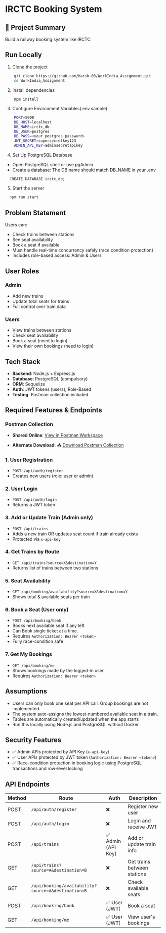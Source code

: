 # IRCTC Booking System

## 📌 Project Summary
Build a railway booking system like IRCTC


## Run Locally

1. Clone the project

```bash
    git clone https://github.com/Harsh-00/WorkIndia_Assignment.git
    cd WorkIndia_Assignment
```

2. Install dependencies

```bash
    npm install
```
3. Configure Environment Variables(.env sample)
```bash
    PORT=5000
    DB_HOST=localhost 
    DB_NAME=irctc_db
    DB_USER=postgres
    DB_PASS=<your_postgres_password>
    JWT_SECRET=supersecretkey123
    ADMIN_API_KEY=adminsecretapikey

```

4. Set Up PostgreSQL Database
- Open PostgreSQL shell or use pgAdmin
- Create a database: The DB name should match DB_NAME in your .env

```bash
  CREATE DATABASE irctc_db;
```
 
5. Start the server

```bash
  npm run start
```



## Problem Statement
Users can:
- Check trains between stations
- See seat availability
- Book a seat if available
- Must handle real-time concurrency safely (race condition protection)
- Includes role-based access: Admin & Users

## User Roles

### Admin
- Add new trains
- Update total seats for trains
- Full control over train data

### Users
- View trains between stations
- Check seat availability 
- Book a seat (need to login)
- View their own bookings (need to login)

## Tech Stack
- **Backend**: Node.js + Express.js
- **Database**: PostgreSQL (compulsory)
- **ORM**: Sequelize
- **Auth**: JWT tokens (users), Role-Based
- **Testing**: Postman collection included

##  Required Features & Endpoints

###  Postman Collection

- **Shared Online**: [View in Postman Workspace](https://www.postman.com/workspace/My-Workspace~bbabd945-af76-441c-87f0-11754a03d297/collection/29814775-cd043651-e1b7-4159-aba4-4dd57d4640c9?action=share&creator=29814775)

- **Alternate Download**: 📥 [Download Postman Collection](./IRCTC_API_Postman_Collection.json)



### 1. User Registration
- `POST /api/auth/register`
- Creates new users (role: user or admin)

### 2. User Login
- `POST /api/auth/login`
- Returns a JWT token

### 3. Add or Update Train (Admin only)
- `POST /api/trains`
- Adds a new train OR updates seat count if train already exists
- Protected via `x-api-key`

### 4. Get Trains by Route
- `GET /api/trains?source=X&destination=Y`
- Returns list of trains between two stations

### 5. Seat Availability
- `GET /api/booking/availability?source=X&destination=Y`
- Shows total & available seats per train

### 6. Book a Seat (User only)
- `POST /api/booking/book`
- Books next available seat if any left
- Can Book single ticket at a time.
- Requires `Authorization: Bearer <token>`
- Fully race-condition safe

### 7. Get My Bookings
- `GET /api/booking/me`
- Shows bookings made by the logged-in user
- Requires `Authorization: Bearer <token>`

## Assumptions
- Users can only book one seat per API call. Group bookings are not implemented.
- The system auto-assigns the lowest-numbered available seat in a train.
- Tables are automatically created/updated when the app starts
- Run this locally using Node.js and PostgreSQL without Docker.

## Security Features
- ✅ Admin APIs protected by API Key (`x-api-key`)
- ✅ User APIs protected by JWT token (`Authorization: Bearer <token>`)
- ✅ Race-condition protection in booking logic using PostgreSQL transactions and row-level locking



## API Endpoints

| Method | Route                                             | Auth              | Description                  |
|--------|---------------------------------------------------|-------------------|------------------------------|
| POST   | `/api/auth/register`                              | ❌                | Register new user            |
| POST   | `/api/auth/login`                                 | ❌                | Login and receive JWT        |
| POST   | `/api/trains`                                     | ✅ Admin (API Key) | Add or update train info     |
| GET    | `/api/trains?source=A&destination=B`              | ❌                | Get trains between stations  |
| GET    | `/api/booking/availability?source=A&destination=B`| ❌                | Check available seats        |
| POST   | `/api/booking/book`                               | ✅ User (JWT)      | Book a seat                  |
| GET    | `/api/booking/me`                                 | ✅ User (JWT)      | View user's bookings         |
